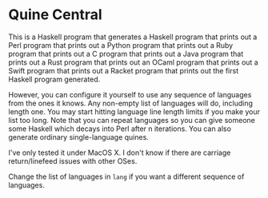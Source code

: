 Quine Central
=============

This is a Haskell program that generates a Haskell program that prints out a Perl program that prints out a Python program that prints out a Ruby program that prints out a C program that prints out a Java program that prints out a Rust program that prints out an OCaml program that prints out a Swift program that prints out a Racket program that prints out the first Haskell program generated.

However, you can configure it yourself to use any sequence of languages from the ones it knows. Any non-empty list of languages will do, including length one. You may start hitting language line length limits if you make your list too long. Note that you can repeat languages so you can give someone some Haskell which decays into Perl after n iterations. You can also generate ordinary single-language quines.

I've only tested it under MacOS X. I don't know if there are carriage return/linefeed issues with other OSes.

Change the list of languages in `lang` if you want a different sequence of languages.
